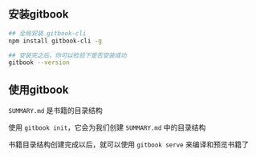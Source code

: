 ## 安装gitbook

```bash
## 全局安装 gitbook-cli
npm install gitbook-cli -g

## 安装完之后，你可以检验下是否安装成功
gitbook --version
```

## 使用gitbook
`SUMMARY.md` 是书籍的目录结构

使用 `gitbook init`，它会为我们创建 `SUMMARY.md` 中的目录结构

书籍目录结构创建完成以后，就可以使用 `gitbook serve` 来编译和预览书籍了
